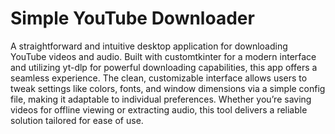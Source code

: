 # Simple YouTube Downloader
A straightforward and intuitive desktop application for downloading YouTube videos and audio. Built with customtkinter for a modern interface and utilizing yt-dlp for powerful downloading capabilities, this app offers a seamless experience. The clean, customizable interface allows users to tweak settings like colors, fonts, and window dimensions via a simple config file, making it adaptable to individual preferences. Whether you’re saving videos for offline viewing or extracting audio, this tool delivers a reliable solution tailored for ease of use.
